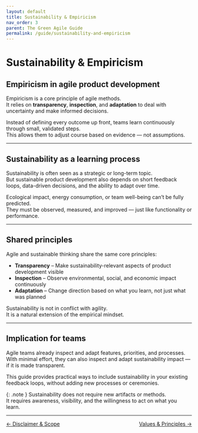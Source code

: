```yaml
---
layout: default
title: Sustainability & Empiricism
nav_order: 3
parent: The Green Agile Guide
permalink: /guide/sustainability-and-empiricism
---
```


# Sustainability & Empiricism

## Empiricism in agile product development

Empiricism is a core principle of agile methods.  
It relies on **transparency**, **inspection**, and **adaptation** to deal with uncertainty and make informed decisions.

Instead of defining every outcome up front, teams learn continuously through small, validated steps.  
This allows them to adjust course based on evidence — not assumptions.

---

## Sustainability as a learning process

Sustainability is often seen as a strategic or long-term topic.  
But sustainable product development also depends on short feedback loops, data-driven decisions, and the ability to adapt over time.

Ecological impact, energy consumption, or team well-being can’t be fully predicted.  
They must be observed, measured, and improved — just like functionality or performance.

---

## Shared principles

Agile and sustainable thinking share the same core principles:

- **Transparency** – Make sustainability-relevant aspects of product development visible  
- **Inspection** – Observe environmental, social, and economic impact continuously  
- **Adaptation** – Change direction based on what you learn, not just what was planned

Sustainability is not in conflict with agility.  
It is a natural extension of the empirical mindset.

---

## Implication for teams

Agile teams already inspect and adapt features, priorities, and processes.  
With minimal effort, they can also inspect and adapt sustainability impact — if it is made transparent.

This guide provides practical ways to include sustainability in your existing feedback loops, without adding new processes or ceremonies.

{: .note }
Sustainability does not require new artifacts or methods.  
It requires awareness, visibility, and the willingness to act on what you learn.


---
<div style="display: flex; justify-content: space-between;">
  <a href="/guide/disclaimer" style="text-small">← Disclaimer & Scope</a>
  <a href="/guide/values" style="text-small">Values & Principles →</a>
</div>